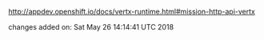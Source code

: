 http://appdev.openshift.io/docs/vertx-runtime.html#mission-http-api-vertx

 
 changes added on: Sat May 26 14:14:41 UTC 2018